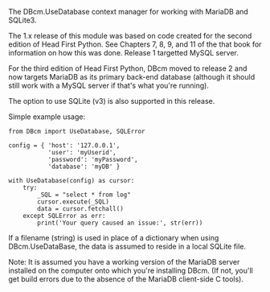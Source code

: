 
The DBcm.UseDatabase context manager for working with MariaDB and SQLite3.

The 1.x release of this module was based on code created for the second edition 
of Head First Python. See Chapters 7, 8, 9, and 11 of the that book for information
on how this was done.  Release 1 targetted MySQL server.

For the third edition of Head First Python, DBcm moved to release 2 and now targets
MariaDB as its primary back-end database (although it should still work with a MySQL
server if that's what you're running).

The option to use SQLite (v3) is also supported in this release.

Simple example usage:

    from DBcm import UseDatabase, SQLError

    config = { 'host': '127.0.0.1',
               'user': 'myUserid',
               'password': 'myPassword',
               'database': 'myDB' }

    with UseDatabase(config) as cursor:
        try:
            _SQL = "select * from log"
            cursor.execute(_SQL)
            data = cursor.fetchall()
        except SQLError as err:
            print('Your query caused an issue:', str(err))

If a filename (string) is used in place of a dictionary when using 
DBcm.UseDataBase, the data is assumed to reside in a local SQLite file.

Note: It is assumed you have a working version of the MariaDB server installed
on the computer onto which you're installing DBcm.  (If not, you'll get build 
errors due to the absence of the MariaDB client-side C tools).


